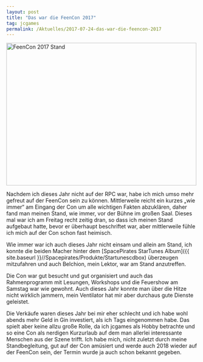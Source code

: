 ```yaml
---
layout: post
title: "Das war die FeenCon 2017"
tag: jcgames
permalink: /Aktuelles/2017-07-24-das-war-die-feencon-2017
---
```


<img alt="FeenCon 2017 Stand" height="375" src="{{ site.baseurl }}/assets/pics/jcgames/gallery/2017-feencon/nrm/IMG_6056.JPG" width="500"/>

Nachdem ich dieses Jahr nicht auf der RPC war, habe ich mich umso mehr gefreut auf der FeenCon sein zu können. Mittlerweile reicht ein kurzes &bdquo;wie immer&ldquo; am Eingang der Con um alle wichtigen Fakten abzuklären, daher fand man meinen Stand, wie immer, vor der Bühne im großen Saal. Dieses mal war ich am Freitag recht zeitig dran, so dass ich meinen Stand aufgebaut hatte, bevor er überhaupt beschriftet war, aber mittlerweile fühle ich mich auf der Con schon fast heimisch.

Wie immer war ich auch dieses Jahr nicht einsam und allein am Stand, ich konnte die beiden Macher hinter dem [SpacePirates StarTunes Album]({{ site.baseurl }}//Spacepirates/Produkte/Startunescdbox) überzeugen mitzufahren und auch Belchion, mein Lektor, war am Stand anzutreffen.

Die Con war gut besucht und gut organisiert und auch das Rahmenprogramm mit Lesungen, Workshops und die Feuershow am Samstag war wie gewohnt. Auch dieses Jahr konnte man über die Hitze nicht wirklich jammern, mein Ventilator hat mir aber durchaus gute Dienste geleistet.

Die Verkäufe waren dieses Jahr bei mir eher schlecht und ich habe wohl abends mehr Geld in Gin investiert, als ich Tags eingenommen habe. Das spielt aber keine allzu große Rolle, da ich jcgames als Hobby betrachte und so eine Con als nerdigen Kurzurlaub auf dem man allerlei interessante Menschen aus der Szene trifft. Ich habe mich, nicht zuletzt durch meine Standbegleitung, gut auf der Con amüsiert und werde auch 2018 wieder auf der FeenCon sein, der Termin wurde ja auch schon bekannt gegeben.


